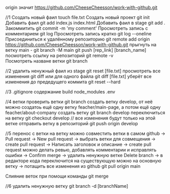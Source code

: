 origin       значит       https://github.com/CheeseCheesson/work-with-github.git

//1
Создать новый фаил touch file.txt
Создать новый проект git init
Добавить фаил git add index.js index.html
Добавить фаил в stage git add .
Закоммитить git commit -m 'my comment'
Просмотреть запись с комментарием git log
Просмотреть запись кратко git log --oneline
Присоединиться к удалённому репозиторию  git remote add origin https://github.com/CheeseCheesson/work-with-github.git
прыгнуть на ветку main - git branch -M main
git push [rep_link] [branch_name]
посмотреть ссылку на репозиторий git remote -v  
Посмотреть назване ветки git branch

//2
удалить ненужный фаил из stage git reset [file.txt]
просмотреть все изменения git diff или для одного файла git diff [file.txt]
уберёт все изменения до предедущего коммита git reset --hard

//3
.gitignore содержание
build
node_modules
.env


//4
ветки
проверить ветки git branch
    создать ветку develop,
        от неё можно создатоь ещё одну ветку feacher/main-page,
            а потом ещё одну feacher/about-company
создать ветку git branch develop
переключиться на ветку git checkout develop // все изменения будут только на этой ветке
отправить ветку в репозиторий git push origin develop


//5
перенос с ветки на ветку
    можно совместить ветки в самом github -> 
        Pull request ->
            New pull request -> 
                выбрать ветки для совмещения -> 
                    create pull request ->
                        Написать заголовок и описание ->
                            create pull request
                                можно делать ревью, добавлять комментарии и исправлять ошибки ->
                                    Confirm merge -> 
                                        удалить ненужную ветке Delete branch -> 
                                            в редакторе кода переключится на существующую можно на основную ветку ->
                                                потащить все изменения из github  git pull origin main
                                            
Слияние веток при помощи команды git merge


//6
удалить ненужную ветку git branch -d [branchName]


